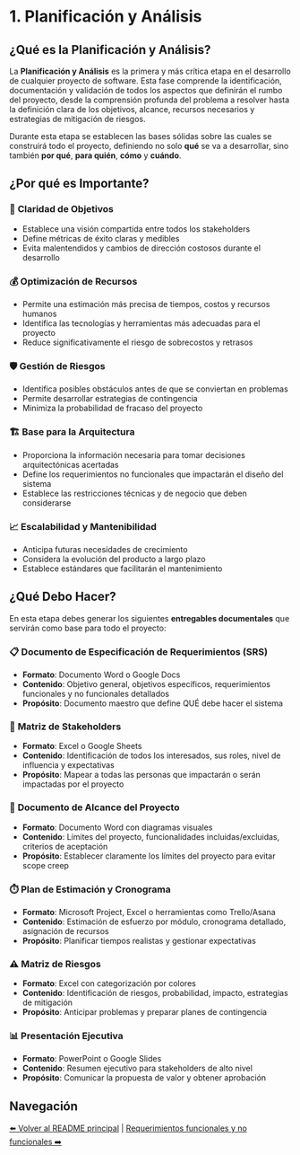 # 1. Planificación y Análisis

## ¿Qué es la Planificación y Análisis?

La **Planificación y Análisis** es la primera y más crítica etapa en el
desarrollo de cualquier proyecto de software. Esta fase comprende la
identificación, documentación y validación de todos los aspectos que definirán
el rumbo del proyecto, desde la comprensión profunda del problema a resolver
hasta la definición clara de los objetivos, alcance, recursos necesarios y
estrategias de mitigación de riesgos.

Durante esta etapa se establecen las bases sólidas sobre las cuales se
construirá todo el proyecto, definiendo no solo **qué** se va a desarrollar,
sino también **por qué**, **para quién**, **cómo** y **cuándo**.

## ¿Por qué es Importante?

### 🎯 **Claridad de Objetivos**

- Establece una visión compartida entre todos los stakeholders
- Define métricas de éxito claras y medibles
- Evita malentendidos y cambios de dirección costosos durante el desarrollo

### 💰 **Optimización de Recursos**

- Permite una estimación más precisa de tiempos, costos y recursos humanos
- Identifica las tecnologías y herramientas más adecuadas para el proyecto
- Reduce significativamente el riesgo de sobrecostos y retrasos

### 🛡️ **Gestión de Riesgos**

- Identifica posibles obstáculos antes de que se conviertan en problemas
- Permite desarrollar estrategias de contingencia
- Minimiza la probabilidad de fracaso del proyecto

### 🏗️ **Base para la Arquitectura**

- Proporciona la información necesaria para tomar decisiones arquitectónicas
  acertadas
- Define los requerimientos no funcionales que impactarán el diseño del sistema
- Establece las restricciones técnicas y de negocio que deben considerarse

### 📈 **Escalabilidad y Mantenibilidad**

- Anticipa futuras necesidades de crecimiento
- Considera la evolución del producto a largo plazo
- Establece estándares que facilitarán el mantenimiento

## ¿Qué Debo Hacer?

En esta etapa debes generar los siguientes **entregables documentales** que
servirán como base para todo el proyecto:

### 📋 **Documento de Especificación de Requerimientos (SRS)**

- **Formato**: Documento Word o Google Docs
- **Contenido**: Objetivo general, objetivos específicos, requerimientos
  funcionales y no funcionales detallados
- **Propósito**: Documento maestro que define QUÉ debe hacer el sistema

### 👥 **Matriz de Stakeholders**

- **Formato**: Excel o Google Sheets
- **Contenido**: Identificación de todos los interesados, sus roles, nivel de
  influencia y expectativas
- **Propósito**: Mapear a todas las personas que impactarán o serán impactadas
  por el proyecto

### 🎯 **Documento de Alcance del Proyecto**

- **Formato**: Documento Word con diagramas visuales
- **Contenido**: Límites del proyecto, funcionalidades incluidas/excluidas,
  criterios de aceptación
- **Propósito**: Establecer claramente los límites del proyecto para evitar
  scope creep

### ⏱️ **Plan de Estimación y Cronograma**

- **Formato**: Microsoft Project, Excel o herramientas como Trello/Asana
- **Contenido**: Estimación de esfuerzo por módulo, cronograma detallado,
  asignación de recursos
- **Propósito**: Planificar tiempos realistas y gestionar expectativas

### ⚠️ **Matriz de Riesgos**

- **Formato**: Excel con categorización por colores
- **Contenido**: Identificación de riesgos, probabilidad, impacto, estrategias
  de mitigación
- **Propósito**: Anticipar problemas y preparar planes de contingencia

### 📊 **Presentación Ejecutiva**

- **Formato**: PowerPoint o Google Slides
- **Contenido**: Resumen ejecutivo para stakeholders de alto nivel
- **Propósito**: Comunicar la propuesta de valor y obtener aprobación

## Navegación

[⬅️ Volver al README principal](../../README.md) |
[Requerimientos funcionales y no funcionales ➡️](./requerimientos-funcionales-no-funcionales.md)
